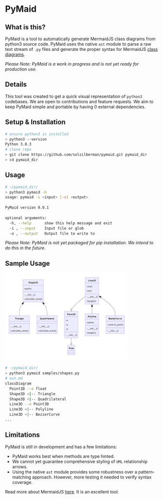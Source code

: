 # PyMaid

## What is this?
PyMaid is a tool to automatically generate MermaidJS class diagrams from python3 source code. PyMaid uses the native `ast` module to parse a raw text stream of `.py` files and generate the proper syntax for MermaidJS [class diagrams](https://mermaid.js.org/syntax/classDiagram.html). 

*Please Note: PyMaid is a work in progress and is not yet ready for production use.* 

## Details
This tool was created to get a quick visual representation of `python3` codebases. We are open to contributions and feature requests. We aim to keep PyMaid simple and portable by having 0 external dependencies. 

## Setup & Installation
```bash
# ensure python3 is installed
> python3 --version
Python 3.8.3
# clone repo
> git clone https://github.com/solzilberman/pymaid.git pymaid_dir
> cd pymaid_dir
```

## Usage
```bash
# ~/pymaid_dir/
> python3 pymaid -h
usage: pymaid -i <input> [-o] <output>

PyMaid version 0.0.1

optional arguments:
  -h, --help      show this help message and exit
  -i , --input    Input file or glob
  -o , --output   Output file to write to
```
*Please Note: PyMaid is not yet packaged for pip installation. We intend to do this in the future.*

## Sample Usage

![](samples/shapes.png)  
```bash
# ~/pymaid_dir/
> python3 pymaid samples/shapes.py
# out.md
classDiagram
  Point3D --o float
  Shape3D <|-- Triangle
  Shape3D <|-- Quadrilateral
  Line3D --o Point3D
  Line3D <|-- Polyline
  Line3D <|-- BezierCurve
...

```

## Limitations
PyMaid is still in development and has a few limitations:
- PyMaid works best when methods are type hinted.
- We cannot yet guarantee comprehensive styling of `UML` relationship arrows.
- Using the native `ast` module provides some robustness over a pattern-matching approach. However, more testing it needed to verify syntax coverage.

Read more about MermaidJS [here](https://mermaid.js.org/). It is an excellent tool.
